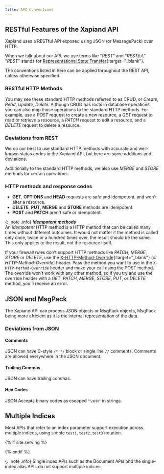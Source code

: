 ```yaml
---
title: API Conventions
---
```


## RESTful Features of the Xapiand API

Xapiand uses a RESTful API exposed using JSON (or MessagePack) over HTTP.

When we talk about our API, we use terms like "_REST_" and "_RESTful_." "_REST_"
stands for [Representational State Transfer](https://en.wikipedia.org/wiki/Representational_state_transfer){:target="_blank"}.

The conventions listed in here can be applied throughout the REST API, unless
otherwise specified.

### RESTful HTTP Methods

You may see these standard HTTP methods referred to as CRUD, or _Create_, _Read_,
_Update_, _Delete_. Although CRUD has roots in database operations, you can also
map those operations to the standard HTTP methods. For example, use a _POST_
request to create a new resource, a _GET_ request to read or retrieve a resource,
a _PATCH_ request to edit a resource, and a _DELETE_ request to delete a resource.

### Deviations from REST

We do our best to use standard HTTP methods with accurate and well-known status
codes in the Xapiand API, but here are some additions and deviations.

Additionally to the standard HTTP methods, we also use _MERGE_ and _STORE_
methods for certain operations.

### HTTP methods and response codes

- **GET**, **OPTIONS** and **HEAD** requests are safe and idempotent, and won't alter a resource.
- **DELETE**, **PUT**, **MERGE** and **STORE** methods are idempotent.
- **POST** and **PATCH** aren't safe or idempotent.

{: .note .info}
**_Idempotent methods_**<br>
An _idempotent_ HTTP method is a HTTP method that can be called many times
without different outcomes. It would not matter if the method is called only
once, twice or a hundred times over, the result should be the same. This only
applies to the result, not the resource itself.

If your firewall rules don't support HTTP methods like _PATCH_, _MERGE_, _STORE_
or _DELETE_, use the [X-HTTP-Method-Override](http://www.hanselman.com/blog/HTTPPUTOrDELETENotAllowedUseXHTTPMethodOverrideForYourRESTServiceWithASPNETWebAPI.aspx){:target="_blank"} (or _HTTP-Method-Override_) header. Pass the method you want to use in the
`X-HTTP-Method-Override` header and make your call using the POST method. The
override won't work with any other method, so if you try and use the override
header with a _GET_, _PATCH_, _MERGE_, _STORE_, _PUT_, or _DELETE_ method,
you'll receive an error.


## JSON and MsgPack

The Xapiand API can process JSON objects or MsgPack objects, MsgPack being more
efficient as it is the internal representation of the data.

### Deviations from JSON

#### Comments

JSON can have C-style `/* */` block or single line `//` comments. Comments are
allowed everywhere in the JSON document.

#### Trailing Commas

JSON can have trailing commas.

#### Hex Codes

JSON Accepts binary codes as escaped `"\xHH"` in strings.


## Multiple Indices

Most APIs that refer to an index parameter support execution across multiple
indices, using simple `test1,test2,test3` notation.

{% if site.serving %}
<!-- TODO: Unimplemented Feature! -->
<!--
It also support  `_all` for all indices, wildcards, for example: `test*`,
`*test`, `te*t` or `*test*`, and the ability to "exclude" (-), for example:
`test*,-test3`.

All multi indices API support the following url query string parameters:

* `ignore_unavailable` - Controls whether to ignore if any specified indices are unavailable, this includes indices that don't exist or closed indices. Either true or false can be specified.
* `allow_no_indices` - Controls whether to fail if a wildcard indices expressions results into no concrete indices. Either true or false can be specified. For example if the wildcard expression foo* is specified and no indices are available that start with foo then depending on this setting the request will fail. This setting is also applicable when _all, * or no index has been specified. This settings also applies for aliases, in case an alias points to a closed index.
* `expand_wildcards` - Controls to what kind of concrete indices wildcard indices expression expand to. If open is specified then the wildcard expression is expanded to only open indices and if closed is specified then the wildcard expression is expanded only to closed indices. Also both values (open,closed) can be specified to expand to all indices.

If none is specified then wildcard expansion will be disabled and if all is specified, wildcard expressions will expand to all indices (this is equivalent to specifying open,closed).

The defaults settings for the above parameters depend on the api being used.
-->
{% endif %}

{: .note .info}
Single index APIs such as the Document APIs and the single-index alias APIs
do not support multiple indices.
